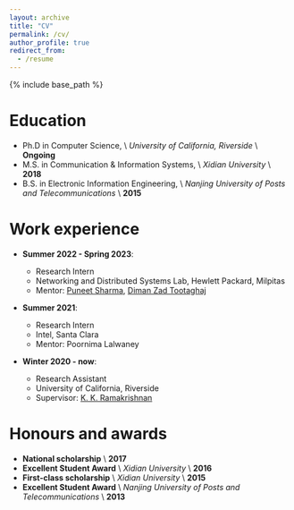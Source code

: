 ```yaml
---
layout: archive
title: "CV"
permalink: /cv/
author_profile: true
redirect_from:
  - /resume
---
```


{% include base_path %}

Education
======
* Ph.D in Computer Science, \\
*University of California, Riverside* \\
**Ongoing**
* M.S. in Communication & Information Systems, \\
*Xidian University* \\
**2018**
* B.S. in Electronic Information Engineering, \\
*Nanjing University of Posts and Telecommunications* \\
**2015**

Work experience
======
* **Summer 2022 - Spring 2023**: 
  * Research Intern 
  * Networking and Distributed Systems Lab, Hewlett Packard, Milpitas
  * Mentor: [Puneet Sharma](https://twitter.com/punwitter?ref_src=twsrc%5Egoogle%7Ctwcamp%5Eserp%7Ctwgr%5Eauthor), [Diman Zad Tootaghaj](https://dimanzt.com/home.html)

* **Summer 2021**: 
  * Research Intern
  * Intel, Santa Clara
  * Mentor: Poornima Lalwaney

* **Winter 2020 - now**: 
  * Research Assistant
  * University of California, Riverside
  * Supervisor: [K. K. Ramakrishnan](https://kknetsyslab.cs.ucr.edu/)

Honours and awards
======
* **National scholarship** \\
  **2017**
* **Excellent Student Award** \\
  *Xidian University* \\
  **2016**
* **First-class scholarship** \\
  *Xidian University* \\
  **2015**
* **Excellent Student Award** \\
  *Nanjing University of Posts and Telecommunications* \\
  **2013**


<!-- Skills
======
* Skill 1
* Skill 2
  * Sub-skill 2.1
  * Sub-skill 2.2
  * Sub-skill 2.3
* Skill 3 -->

<!-- Publications
======
  <ul>{% for post in site.publications %}
    {% include archive-single-cv.html %}
  {% endfor %}</ul> -->
  
<!-- Talks
======
  <ul>{% for post in site.talks %}
    {% include archive-single-talk-cv.html %}
  {% endfor %}</ul> -->
  
<!-- Teaching
======
  <ul>{% for post in site.teaching %}
    {% include archive-single-cv.html %}
  {% endfor %}</ul>
   -->
<!-- Service and leadership
======
* Currently signed in to 43 different slack teams -->
